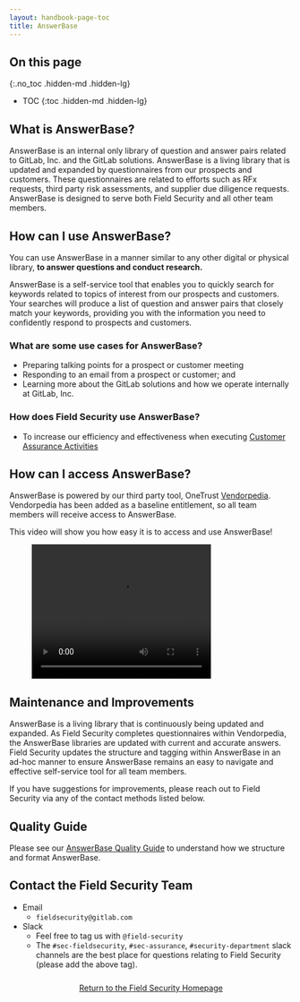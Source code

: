 ```yaml
---
layout: handbook-page-toc
title: AnswerBase
---
```


## On this page
{:.no_toc .hidden-md .hidden-lg}

- TOC
{:toc .hidden-md .hidden-lg}

## What is AnswerBase?

AnswerBase is an internal only library of question and answer pairs related to GitLab, Inc. and the GitLab solutions. AnswerBase is a living library that is updated and expanded by questionnaires from our prospects and customers. These questionnaires are related to efforts such as RFx requests, third party risk assessments, and supplier due diligence requests. AnswerBase is designed to serve both Field Security and all other team members.

## How can I use AnswerBase?

You can use AnswerBase in a manner similar to any other digital or physical library, **to answer questions and conduct research.** 

AnswerBase is a self-service tool that enables you to quickly search for keywords related to topics of interest from our prospects and customers. Your searches will produce a list of question and answer pairs that closely match your keywords, providing you with the information you need to confidently respond to prospects and customers.

### What are some use cases for AnswerBase?

* Preparing talking points for a prospect or customer meeting
* Responding to an email from a prospect or customer; and
* Learning more about the GitLab solutions and how we operate internally at GitLab, Inc.

### How does Field Security use AnswerBase?

* To increase our efficiency and effectiveness when executing [Customer Assurance Activities](https://about.gitlab.com/handbook/security/security-assurance/field-security/customer-security-assessment-process.html)

## How can I access AnswerBase?

AnswerBase is powered by our third party tool, OneTrust [Vendorpedia](https://about.gitlab.com/handbook/security/security-assurance/field-security/Vendorpedia.html). Vendorpedia has been added as a baseline entitlement, so all team members will receive access to AnswerBase.

This video will show you how easy it is to access and use AnswerBase!

<figure class="video_container">
  <video controls="true" allowfullscreen="true" width="320" height="240">
    <source src="AnswerBase Training Video - Final.mp4" type="video/mp4">
    <source src="AnswerBase Training Video - Final.ogg" type="video/ogg">
    <source src="AnswerBase Training Video - Final.webm" type="video/webm">
  </video>
</figure>

## Maintenance and Improvements

AnswerBase is a living library that is continuously being updated and expanded. As Field Security completes questionnaires within Vendorpedia, the AnswerBase libraries are updated with current and accurate answers. Field Security updates the structure and tagging within AnswerBase in an ad-hoc manner to ensure AnswerBase remains an easy to navigate and effective self-service tool for all team members.

If you have suggestions for improvements, please reach out to Field Security via any of the contact methods listed below.

## Quality Guide

Please see our [AnswerBase Quality Guide](/handbook/security/security-assurance/field-security/answerbase_quality_guide.html) to understand how we structure and format AnswerBase.

## Contact the Field Security Team

* Email
   * `fieldsecurity@gitlab.com`
* Slack
   * Feel free to tag us with `@field-security`
   * The `#sec-fieldsecurity`, `#sec-assurance`, `#security-department` slack channels are the best place for questions relating to Field Security (please add the above tag).

<div class="flex-row" markdown="0" style="height:40px">
    <a href="https://about.gitlab.com/handbook/security/security-assurance/field-security/" class="btn btn-purple-inv" style="width:100%;height:100%;margin:1px;display:flex;justify-content:center;align-items:center;">Return to the Field Security Homepage</a>
</div>
